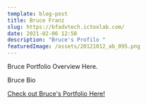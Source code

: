 ```yaml
---
template: blog-post
title: Bruce Franz
slug: https://bfadvtech.ictoxlab.com/
date: 2021-02-06 12:50
description: "Bruce's Profilo "
featuredImage: /assets/20121012_ab_095.png
---
```

Bruce Portfolio Overview Here.

Bruce Bio

[Check out Bruce's Portfolio Here!](https://bfadvtech.ictoxlab.com/)